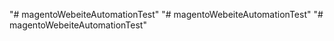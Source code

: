 "# magentoWebeiteAutomationTest" 
"# magentoWebeiteAutomationTest" 
"# magentoWebeiteAutomationTest" 
